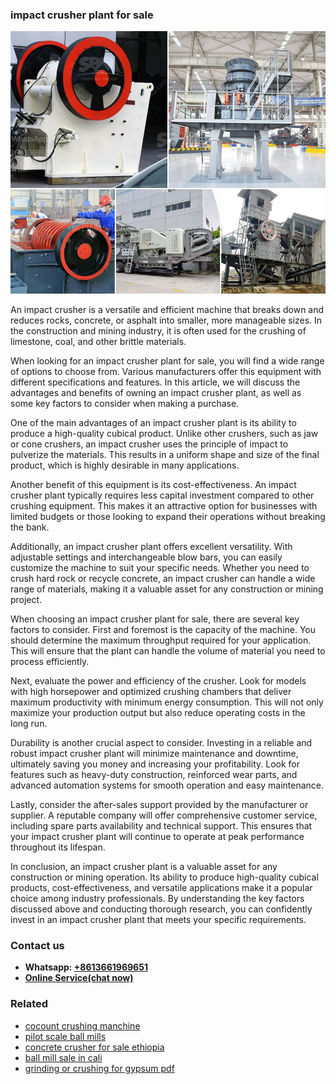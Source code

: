 <h3>impact crusher plant for sale</h3><img src='1706773267.jpg' alt=''><p>An impact crusher is a versatile and efficient machine that breaks down and reduces rocks, concrete, or asphalt into smaller, more manageable sizes. In the construction and mining industry, it is often used for the crushing of limestone, coal, and other brittle materials.</p><p>When looking for an impact crusher plant for sale, you will find a wide range of options to choose from. Various manufacturers offer this equipment with different specifications and features. In this article, we will discuss the advantages and benefits of owning an impact crusher plant, as well as some key factors to consider when making a purchase.</p><p>One of the main advantages of an impact crusher plant is its ability to produce a high-quality cubical product. Unlike other crushers, such as jaw or cone crushers, an impact crusher uses the principle of impact to pulverize the materials. This results in a uniform shape and size of the final product, which is highly desirable in many applications.</p><p>Another benefit of this equipment is its cost-effectiveness. An impact crusher plant typically requires less capital investment compared to other crushing equipment. This makes it an attractive option for businesses with limited budgets or those looking to expand their operations without breaking the bank.</p><p>Additionally, an impact crusher plant offers excellent versatility. With adjustable settings and interchangeable blow bars, you can easily customize the machine to suit your specific needs. Whether you need to crush hard rock or recycle concrete, an impact crusher can handle a wide range of materials, making it a valuable asset for any construction or mining project.</p><p>When choosing an impact crusher plant for sale, there are several key factors to consider. First and foremost is the capacity of the machine. You should determine the maximum throughput required for your application. This will ensure that the plant can handle the volume of material you need to process efficiently.</p><p>Next, evaluate the power and efficiency of the crusher. Look for models with high horsepower and optimized crushing chambers that deliver maximum productivity with minimum energy consumption. This will not only maximize your production output but also reduce operating costs in the long run.</p><p>Durability is another crucial aspect to consider. Investing in a reliable and robust impact crusher plant will minimize maintenance and downtime, ultimately saving you money and increasing your profitability. Look for features such as heavy-duty construction, reinforced wear parts, and advanced automation systems for smooth operation and easy maintenance.</p><p>Lastly, consider the after-sales support provided by the manufacturer or supplier. A reputable company will offer comprehensive customer service, including spare parts availability and technical support. This ensures that your impact crusher plant will continue to operate at peak performance throughout its lifespan.</p><p>In conclusion, an impact crusher plant is a valuable asset for any construction or mining operation. Its ability to produce high-quality cubical products, cost-effectiveness, and versatile applications make it a popular choice among industry professionals. By understanding the key factors discussed above and conducting thorough research, you can confidently invest in an impact crusher plant that meets your specific requirements.</p><h3>Contact us</h3><ul><li><strong>Whatsapp:&nbsp;<a href="https://wa.me/8613661969651">+8613661969651</a></strong></li><li><a href="https://swt.shibang-china.com/?git&amp;zhl&amp;impact crusher plant for sale"><strong>Online Service(chat now)</strong></a></li></ul><h3>Related</h3><ul><li><a href='cocount crushing manchine.md'>cocount crushing manchine</a></li><li><a href='pilot scale ball mills.md'>pilot scale ball mills</a></li><li><a href='concrete crusher for sale ethiopia.md'>concrete crusher for sale ethiopia</a></li><li><a href='ball mill sale in cali.md'>ball mill sale in cali</a></li><li><a href='grinding or crushing for gypsum pdf.md'>grinding or crushing for gypsum pdf</a></li></ul>